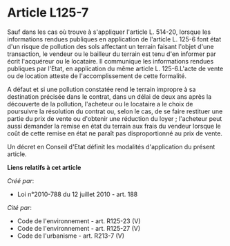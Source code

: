 # Article L125-7

Sauf dans les cas où trouve à s'appliquer l'article L. 514-20, lorsque les informations rendues publiques en application de
l'article L. 125-6 font état d'un risque de pollution des sols affectant un terrain faisant l'objet d'une transaction, le
vendeur ou le bailleur du terrain est tenu d'en informer par écrit l'acquéreur ou le locataire. Il communique les
informations rendues publiques par l'Etat, en application du même article L. 125-6.L'acte de vente ou de location atteste de
l'accomplissement de cette formalité. 

A défaut et si une pollution constatée rend le terrain impropre à sa destination précisée dans le contrat, dans un délai de
deux ans après la découverte de la pollution, l'acheteur ou le locataire a le choix de poursuivre la résolution du contrat
ou, selon le cas, de se faire restituer une partie du prix de vente ou d'obtenir une réduction du loyer ; l'acheteur peut
aussi demander la remise en état du terrain aux frais du vendeur lorsque le coût de cette remise en état ne paraît pas
disproportionné au prix de vente. 

Un décret en Conseil d'Etat définit les modalités d'application du présent article.

**Liens relatifs à cet article**

_Créé par_:

  - Loi n°2010-788 du 12 juillet 2010 - art. 188

_Cité par_:

  - Code de l'environnement - art. R125-23 (V)
  - Code de l'environnement - art. R125-27 (V)
  - Code de l'urbanisme - art. R213-7 (V)
